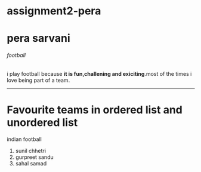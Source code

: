 # assignment2-pera
# pera sarvani
###### football
i play football because **it is fun,challening and exiciting**.most of the times i love being part of a team.

---
# Favourite teams in ordered list and unordered list
indian football 
1. sunil chhetri
2. gurpreet sandu
3. sahal samad